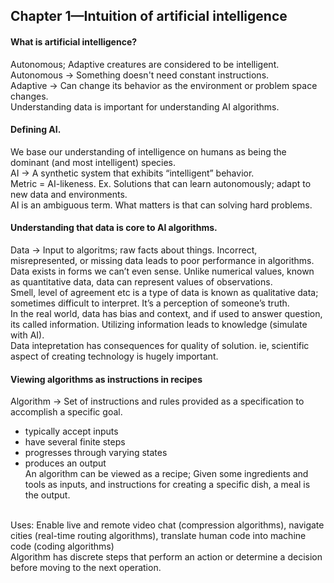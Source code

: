 ## Chapter 1—Intuition of artificial intelligence <br />

#### What is artificial intelligence? <br />
Autonomous; Adaptive creatures are considered to be intelligent. <br />
Autonomous -> Something doesn't need constant instructions. <br />
Adaptive -> Can change its behavior as the environment or problem space changes. <br />
Understanding data is important for understanding AI algorithms. <br />

#### Defining AI. <br />
We base our understanding of intelligence on humans as being the dominant (and most intelligent) species. <br />
AI -> A synthetic system that exhibits “intelligent” behavior. <br />
Metric = AI-likeness. Ex. Solutions that can learn autonomously; adapt to new data and environments. <br />
AI is an ambiguous term. What matters is that can solving hard problems. <br />

#### Understanding that data is core to AI algorithms. <br />
Data -> Input to algoritms; raw facts about things. Incorrect, misrepresented, or missing data leads to poor performance in algorithms. <br />
Data exists in forms we can’t even sense. Unlike numerical values, known as quantitative data, data can represent values of observations. <br />
Smell, level of agreement etc is a type of data is known as qualitative data; sometimes difficult to interpret. It’s a perception of someone’s truth. <br />
In the real world, data has bias and context, and if used to answer question, its called information. Utilizing information leads to knowledge (simulate with AI). <br />
Data intepretation has consequences for quality of solution. ie, scientific aspect of creating technology is hugely important. <br />

#### Viewing algorithms as instructions in recipes <br />
Algorithm -> Set of instructions and rules provided as a specification to accomplish a specific goal. <br />
- typically accept inputs <br />
- have several finite steps <br />
- progresses through varying states <br />
- produces an output <br />
An algorithm can be viewed as a recipe; Given some ingredients and tools as inputs, and instructions for creating a specific dish, a meal is the output. <br /><br />

Uses: Enable live and remote video chat (compression algorithms), navigate cities (real-time routing algorithms), translate human code into machine code (coding algorithms) <br />
Algorithm has discrete steps that perform an action or determine a decision before moving to the next operation. <br />
